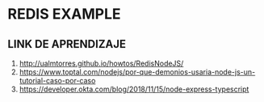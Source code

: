 # REDIS EXAMPLE

## LINK DE APRENDIZAJE

1. http://ualmtorres.github.io/howtos/RedisNodeJS/
2. https://www.toptal.com/nodejs/por-que-demonios-usaria-node-js-un-tutorial-caso-por-caso
3. https://developer.okta.com/blog/2018/11/15/node-express-typescript
